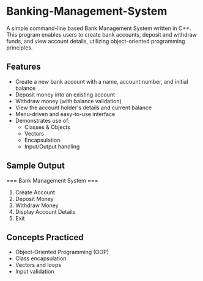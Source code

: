 # Banking-Management-System

A simple command-line based Bank Management System written in C++. This program enables users to create bank accounts, deposit and withdraw funds, and view account details, utilizing object-oriented programming principles.

## Features

- Create a new bank account with a name, account number, and initial balance
- Deposit money into an existing account
- Withdraw money (with balance validation)
- View the account holder's details and current balance
- Menu-driven and easy-to-use interface
- Demonstrates use of:
  - Classes & Objects
  - Vectors
  - Encapsulation
  - Input/Output handling

## Sample Output
=== Bank Management System ===
1. Create Account
2. Deposit Money
3. Withdraw Money
4. Display Account Details
5. Exit

## Concepts Practiced

- Object-Oriented Programming (OOP)
- Class encapsulation
- Vectors and loops
- Input validation
